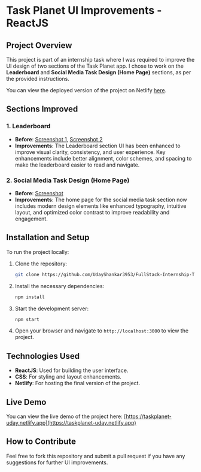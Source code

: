 # Task Planet UI Improvements - ReactJS

## Project Overview
This project is part of an internship task where I was required to improve the UI design of two sections of the Task Planet app. I chose to work on the **Leaderboard** and **Social Media Task Design (Home Page)** sections, as per the provided instructions.

You can view the deployed version of the project on Netlify [here]([#netlify-link](https://taskplanet-uday.netlify.app)).

## Sections Improved

### 1. Leaderboard
- **Before**: [Screenshot 1](https://prnt.sc/8kuDJzjjz7Dh), [Screenshot 2](https://prnt.sc/xGJozhEaR-Ht)
- **Improvements**: The Leaderboard section UI has been enhanced to improve visual clarity, consistency, and user experience. Key enhancements include better alignment, color schemes, and spacing to make the leaderboard easier to read and navigate.

### 2. Social Media Task Design (Home Page)
- **Before**: [Screenshot](https://prnt.sc/tnY_iT85a7Qf)
- **Improvements**: The home page for the social media task section now includes modern design elements like enhanced typography, intuitive layout, and optimized color contrast to improve readability and engagement.

## Installation and Setup

To run the project locally:

1. Clone the repository:
    ```bash
    git clone https://github.com/UdayShankar3953/FullStack-Internship-Task.git
    ```
2. Install the necessary dependencies:
    ```bash
    npm install
    ```
3. Start the development server:
    ```bash
    npm start
    ```
4. Open your browser and navigate to `http://localhost:3000` to view the project.

## Technologies Used

- **ReactJS**: Used for building the user interface.
- **CSS**: For styling and layout enhancements.
- **Netlify**: For hosting the final version of the project.

## Live Demo

You can view the live demo of the project here: [https://taskplanet-uday.netlify.app](https://taskplanet-uday.netlify.app)

## How to Contribute

Feel free to fork this repository and submit a pull request if you have any suggestions for further UI improvements.
